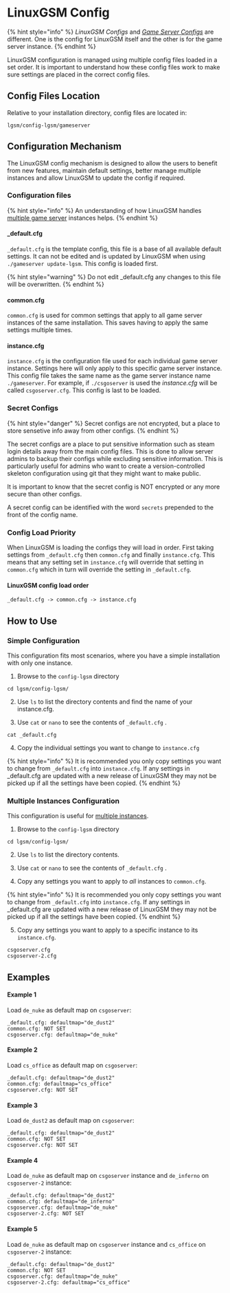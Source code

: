 # LinuxGSM Config

{% hint style="info" %}
_LinuxGSM Configs_ and [_Game Server Configs_](game-server-config.md) are different. One is the config for LinuxGSM itself and the other is for the game server instance.
{% endhint %}

LinuxGSM configuration is managed using multiple config files loaded in a set order. It is important to understand how these config files work to make sure settings are placed in the correct config files.

## Config Files Location

Relative to your installation directory, config files are located in:

```text
lgsm/config-lgsm/gameserver
```

## Configuration Mechanism

The LinuxGSM config mechanism is designed to allow the users to benefit from new features, maintain default settings, better manage multiple instances and allow LinuxGSM to update the config if required.

### Configuration files

{% hint style="info" %}
An understanding of how LinuxGSM handles [multiple game server](../features/multiple-game-servers.md) instances helps.
{% endhint %}

#### \_default.cfg

`_default.cfg` is the template config, this file is a base of all available default settings. It can not be edited and is updated by LinuxGSM when using `./gameserver update-lgsm`. This config is loaded first.

{% hint style="warning" %}
Do not edit \_default.cfg any changes to this file will be overwritten.
{% endhint %}

#### common.cfg

`common.cfg` is used for common settings that apply to all game server instances of the same installation. This saves having to apply the same settings multiple times.

#### instance.cfg

`instance.cfg` is the configuration file used for each individual game server instance. Settings here will only apply to this specific game server instance. This config file takes the same name as the game server instance name `./gameserver`. For example, if `./csgoserver` is used the _instance.cfg_ will be called `csgoserver.cfg`. This config is last to be loaded.

### Secret Configs

{% hint style="danger" %}
Secret configs are not encrypted, but a place to store sensetive info away from other configs.
{% endhint %}

The secret configs are a place to put sensitive information such as steam login details away from the main config files. This is done to allow server admins to backup their configs while excluding sensitive information. This is particularly useful for admins who want to create a version-controlled skeleton configuration using git that they might want to make public.

It is important to know that the secret config is NOT encrypted or any more secure than other configs.

A secret config can be identified with the word `secrets` prepended to the front of the config name.

### Config Load Priority

When LinuxGSM is loading the configs they will load in order. First taking settings from `_default.cfg` then `common.cfg` and finally `instance.cfg`. This means that any setting set in `instance.cfg` will override that setting in `common.cfg` which in turn will override the setting in `_default.cfg`.

#### LinuxGSM config load order

```text
_default.cfg -> common.cfg -> instance.cfg
```

## How to Use

### Simple Configuration

This configuration fits most scenarios, where you have a simple installation with only one instance.

1. Browse to the `config-lgsm` directory

```text
cd lgsm/config-lgsm/
```

2. Use `ls` to list the directory contents and find the name of your instance.cfg.

3. Use `cat` or `nano` to see the contents of `_default.cfg` .

```text
cat _default.cfg
```

4. Copy the individual settings you want to change to `instance.cfg`

{% hint style="info" %}
It is recommended you only copy settings you want to change from `_default.cfg` into `instance.cfg`. If any settings in \_default.cfg are updated with a new release of LinuxGSM they may not be picked up if all the settings have been copied.
{% endhint %}

### Multiple Instances Configuration

This configuration is useful for [multiple instances](../features/multiple-game-servers.md#single-installation-with-multiple-instances).

1. Browse to the `config-lgsm` directory

```text
cd lgsm/config-lgsm/
```

2. Use `ls` to list the directory contents.

3. Use `cat` or `nano` to see the contents of `_default.cfg` .

4. Copy any settings you want to apply to _all_ instances to `common.cfg`.

{% hint style="info" %}
It is recommended you only copy settings you want to change from `_default.cfg` into `instance.cfg`. If any settings in \_default.cfg are updated with a new release of LinuxGSM they may not be picked up if all the settings have been copied.
{% endhint %}

5. Copy any settings you want to apply to a specific instance to its `instance.cfg`.

```text
csgoserver.cfg
csgoserver-2.cfg
```

## Examples

#### Example 1

Load `de_nuke` as default map on `csgoserver`:

```text
_default.cfg: defaultmap="de_dust2"
common.cfg: NOT SET
csgoserver.cfg: defaultmap="de_nuke"
```

#### Example 2

Load `cs_office` as default map on `csgoserver`:

```text
_default.cfg: defaultmap="de_dust2"
common.cfg: defaultmap="cs_office"
csgoserver.cfg: NOT SET
```

#### Example 3

Load `de_dust2` as default map on `csgoserver`:

```text
_default.cfg: defaultmap="de_dust2"
common.cfg: NOT SET
csgoserver.cfg: NOT SET
```

#### Example 4

Load `de_nuke` as default map on `csgoserver` instance and `de_inferno` on `csgoserver-2` instance:

```text
_default.cfg: defaultmap="de_dust2"
common.cfg: defaultmap="de_inferno"
csgoserver.cfg: defaultmap="de_nuke"
csgoserver-2.cfg: NOT SET
```

#### Example 5

Load `de_nuke` as default map on `csgoserver` instance and `cs_office` on `csgoserver-2` instance:

```text
_default.cfg: defaultmap="de_dust2"
common.cfg: NOT SET
csgoserver.cfg: defaultmap="de_nuke"
csgoserver-2.cfg: defaultmap="cs_office"
```

